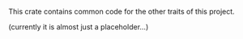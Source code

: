 This crate contains common code for the other traits of this project.

(currently it is almost just a placeholder...)